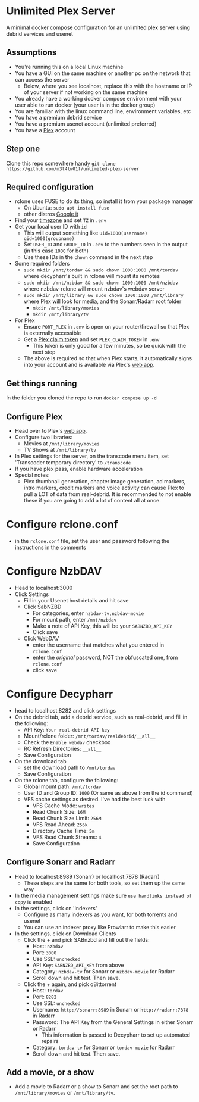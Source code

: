 # Unlimited Plex Server
A minimal docker compose configuration for an unlimited plex server using debrid services and usenet

## Assumptions
- You're running this on a local Linux machine
- You have a GUI on the same machine or another pc on the network that can access the server
  - Below, where you see localhost, replace this with the hostname or IP of your server if not working on the same machine
- You already have a working docker compose environment with your user able to run docker (your user is in the docker group)
- You are familiar with the linux command line, environment variables, etc
- You have a premium debrid service
- You have a premium usenet account (unlimited preferred)
- You have a [Plex](https://plex.tv) account

## Step one
Clone this repo somewhere handy `git clone https://github.com/m3t4lw01f/unlimited-plex-server`

## Required configuration
- rclone uses FUSE to do its thing, so install it from your package manager
  - On Ubuntu: `sudo apt install fuse`
  - other distros [Google it](https://www.google.com/search?q=how+to+install+fuse+on+linux)
- Find your [timezone](https://en.wikipedia.org/wiki/List_of_tz_database_time_zones) and set `TZ` in `.env`
- Get your local user ID with `id`
  - This will output something like `uid=1000(username) gid=1000(groupname)`
  - Set `USER_ID` and `GROUP_ID` in `.env` to the numbers seen in the output (in this case `1000` for both)
  - Use these IDs in the `chown` command in the next step
- Some required folders
  - `sudo mkdir /mnt/tordav && sudo chown 1000:1000 /mnt/tordav` where decypharr's built in rclone will mount its remotes
  - `sudo mkdir /mnt/nzbdav && sudo chown 1000:1000 /mnt/nzbdav` where nzbdav-rclone will mount nzbdav's webdav server
  - `sudo mkdir /mnt/library && sudo chown 1000:1000 /mnt/library` where Plex will look for media, and the Sonarr/Radarr root folder
    - `mkdir /mnt/library/movies`
    - `mkdir /mnt/library/tv`
- For Plex
  - Ensure `PORT_PLEX` in `.env` is open on your router/firewall so that Plex is externally accessible
  - Get a [Plex claim token](https://account.plex.tv/claim) and set `PLEX_CLAIM_TOKEN` in `.env`
    - This token is only good for a few minutes, so be quick with the next step
  - The above is required so that when Plex starts, it automatically signs into your account and is available via Plex's [web app](https://app.plex.tv).

## Get things running
In the folder you cloned the repo to run `docker compose up -d`

## Configure Plex
- Head over to Plex's [web app](https://app.plex.tv). 
- Configure two libraries:
  - Movies at `/mnt/library/movies`
  - TV Shows at `/mnt/library/tv`
- In Plex settings for the server, on the transcode menu item, set 'Transcoder temporary directory' to `/transcode`
- If you have plex pass, enable hardware acceleration
- Special notes:
  - Plex thumbnail generation, chapter image generation, ad markers, intro markers, credit markers and voice activity can cause Plex to pull a LOT of data from real-debrid. It is recommended to not enable these if you are going to add a lot of content all at once.

# Configure rclone.conf
- in the `rclone.conf` file, set the user and password following the instructions in the comments

# Configure NzbDAV
- Head to localhost:3000
- Click Settings
  - Fill in your Usenet host details and hit save
  - Click SabNZBD
    - For categories, enter `nzbdav-tv,nzbdav-movie`
    - For mount path, enter `/mnt/nzbdav`
    - Make a note of API Key, this will be your `SABNZBD_API_KEY`
    - Click save
  - Click WebDAV
    - enter the username that matches what you entered in `rclone.conf`
    - enter the _original_ password, NOT the obfuscated one, from `rclone.conf`
    - click save

# Configure Decypharr
- head to localhost:8282 and click settings
- On the debrid tab, add a debrid service, such as real-debrid, and fill in the following:
  - API Key: `Your real-debrid API key`
  - Mount/rclone folder: `/mnt/tordav/realdebrid/__all__`
  - Check the `Enable webdav` checkbox
  - RC Refresh Directories: `__all__`
  - Save Configuration
- On the download tab
  - set the download path to `/mnt/tordav`
  - Save Configuration
- On the rclone tab, configure the following:
  - Global mount path: `/mnt/tordav`
  - User ID and Group ID: `1000` (Or same as above from the id command)
  - VFS cache settings as desired. I've had the best luck with
    - VFS Cache Mode: `writes`
    - Read Chunk Size: `16M`
    - Read Chunk Size Limit: `256M`
    - VFS Read Ahead: `256k`
    - Directory Cache Time: `5m`
    - VFS Read Chunk Streams: `4`
    - Save Configuration

## Configure Sonarr and Radarr
- Head to localhost:8989 (Sonarr) or localhost:7878 (Radarr)
  - These steps are the same for both tools, so set them up the same way
- In the media management settings make sure `use hardlinks instead of copy` is enabled
- In the settings, click on 'indexers'
  - Configure as many indexers as you want, for both torrents and usenet
  - You can use an indexer proxy like Prowlarr to make this easier
- In the settings, click on Download Clients
  - Click the + and pick SABnzbd and fill out the fields:
    - Host: `nzbdav`
    - Port: `3000`
    - Use SSL: `unchecked`
    - API Key: `SABNZBD_API_KEY` from above
    - Category: `nzbdav-tv` for Sonarr or `nzbdav-movie` for Radarr
    - Scroll down and hit test. Then save.
  - Click the + again, and pick qBittorrent
    - Host: `tordav`
    - Port: `8282`
    - Use SSL: `unchecked`
    - Username: `http://sonarr:8989` in Sonarr or `http://radarr:7878` in Radarr
    - Password: The API Key from the General Settings in either Sonarr or Radarr
      - This information is passed to Decypharr to set up automated repairs
    - Category: `tordav-tv` for Sonarr or `tordav-movie` for Radarr
    - Scroll down and hit test. Then save.
   
## Add a movie, or a show
- Add a movie to Radarr or a show to Sonarr and set the root path to `/mnt/library/movies` or `/mnt/library/tv`.
